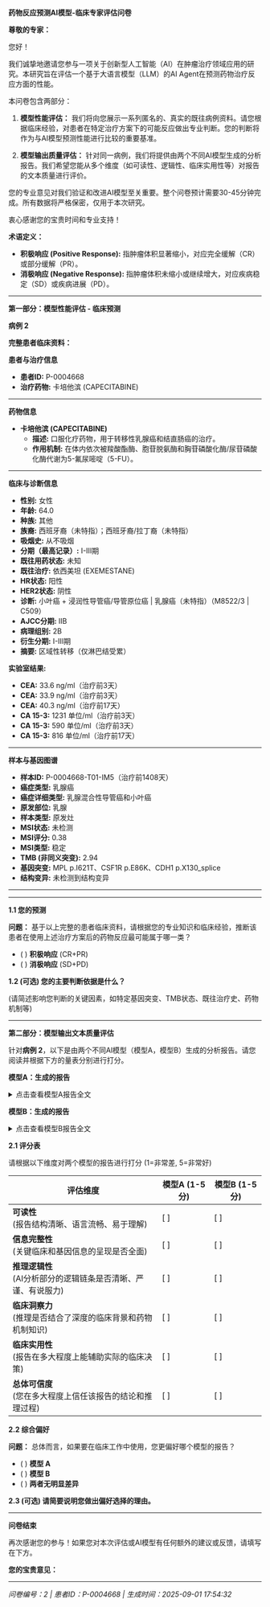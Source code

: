 **药物反应预测AI模型-临床专家评估问卷**

**尊敬的专家：**

您好！

我们诚挚地邀请您参与一项关于创新型人工智能（AI）在肿瘤治疗领域应用的研究。本研究旨在评估一个基于大语言模型（LLM）的AI Agent在预测药物治疗反应方面的性能。

本问卷包含两部分：

1. **模型性能评估：** 我们将向您展示一系列匿名的、真实的既往病例资料。请您根据临床经验，对患者在特定治疗方案下的可能反应做出专业判断。您的判断将作为与AI模型预测性能进行比较的重要基准。

2. **模型输出质量评估：** 针对同一病例，我们将提供由两个不同AI模型生成的分析报告。我们希望您能从多个维度（如可读性、逻辑性、临床实用性等）对报告的文本质量进行评价。

您的专业意见对我们验证和改进AI模型至关重要。整个问卷预计需要30-45分钟完成。所有数据将严格保密，仅用于本次研究。

衷心感谢您的宝贵时间和专业支持！

**术语定义：**

- **积极响应 (Positive Response):** 指肿瘤体积显著缩小，对应完全缓解（CR）或部分缓解（PR）。
- **消极响应 (Negative Response):** 指肿瘤体积未缩小或继续增大，对应疾病稳定（SD）或疾病进展（PD）。

---

**第一部分：模型性能评估 - 临床预测**

**病例 2**

**完整患者临床资料：**


**患者与治疗信息**

- **患者ID:** P-0004668  
- **治疗药物:** 卡培他滨 (CAPECITABINE)  

---


**药物信息**

- **卡培他滨 (CAPECITABINE)**  
  - **描述:** 口服化疗药物，用于转移性乳腺癌和结直肠癌的治疗。  
  - **作用机制:** 在体内依次被羧酸酯酶、胞苷脱氨酶和胸苷磷酸化酶/尿苷磷酸化酶代谢为5-氟尿嘧啶（5-FU）。  

---


**临床与诊断信息**

- **性别:** 女性  
- **年龄:** 64.0  
- **种族:** 其他  
- **族裔:** 西班牙裔（未特指）；西班牙裔/拉丁裔（未特指）  
- **吸烟史:** 从不吸烟  
- **分期（最高记录）:** I-III期  
- **既往用药状态:** 未知  
- **既往治疗:** 依西美坦 (EXEMESTANE)  
- **HR状态:** 阳性  
- **HER2状态:** 阴性  
- **诊断:** 小叶癌 + 浸润性导管癌/导管原位癌 | 乳腺癌（未特指）（M8522/3 | C509）  
- **AJCC分期:** IIB  
- **病理组别:** 2B  
- **衍生分期:** I-III期  
- **摘要:** 区域性转移（仅淋巴结受累）  

**实验室结果:**  
- **CEA:** 33.6 ng/ml（治疗前3天）  
- **CEA:** 33.9 ng/ml（治疗前3天）  
- **CEA:** 40.3 ng/ml（治疗前17天）  
- **CA 15-3:** 1231 单位/ml（治疗前3天）  
- **CA 15-3:** 590 单位/ml（治疗前3天）  
- **CA 15-3:** 816 单位/ml（治疗前17天）  

---


**样本与基因图谱**

- **样本ID:** P-0004668-T01-IM5（治疗前1408天）  
- **癌症类型:** 乳腺癌  
- **癌症详细类型:** 乳腺混合性导管癌和小叶癌  
- **原发部位:** 乳腺  
- **样本类型:** 原发灶  
- **MSI状态:** 未检测  
- **MSI评分:** 0.38  
- **MSI类型:** 稳定  
- **TMB (非同义突变):** 2.94  
- **基因突变:** MPL p.I621T、CSF1R p.E86K、CDH1 p.X130_splice  
- **结构变异:** 未检测到结构变异  

---


---

**1.1 您的预测**

**问题：** 基于以上完整的患者临床资料，请根据您的专业知识和临床经验，推断该患者在使用上述治疗方案后的药物反应最可能属于哪一类？

- ( ) **积极响应** (CR+PR)
- ( ) **消极响应** (SD+PD)

**1.2 (可选) 您的主要判断依据是什么？**

(请简述影响您判断的关键因素，如特定基因突变、TMB状态、既往治疗史、药物机制等)

---

**第二部分：模型输出文本质量评估**

针对**病例 2**，以下是由两个不同AI模型（模型A，模型B）生成的分析报告。请您阅读并根据下方的量表分别进行打分。

**模型A：生成的报告**

<details>
<summary>点击查看模型A报告全文</summary>

**精准肿瘤学报告**  

**1. 患者与治疗信息**  
- **患者ID:** P-0004668  
- **治疗药物:** 卡培他滨 (CAPECITABINE)  

**2. 药物信息**  
**卡培他滨 (CAPECITABINE)**  
- **描述:** 口服化疗药物，用于转移性乳腺癌和结直肠癌。  
- **作用机制:** 在体内依次被羧酸酯酶、胞苷脱氨酶和胸苷磷酸化酶/尿苷磷酸化酶代谢为5-氟尿嘧啶。  

**3. 临床与诊断信息**  
- **性别:** 女性  
- **年龄:** 64.0岁  
- **种族:** 其他  
- **族裔:** 西班牙裔（未特指）；西班牙裔/拉丁裔（未特指）  
- **吸烟史:** 从不吸烟  
- **最高记录分期:** I-III期  
- **既往治疗:** 依西美坦 (EXEMESTANE)  
- **HR状态:** 阳性  
- **HER2状态:** 阴性  
- **诊断:** 小叶癌+浸润性导管癌/导管原位癌 | 乳腺癌（未特指）（M8522/3 | C509）  
- **AJCC分期:** IIB期  
- **病理学分组:** 2B组  
- **衍生分期:** I-III期  
- **总结:** 区域性，仅累及淋巴结  

**实验室结果**  
- **CEA:** 33.6 ng/ml（-3天），33.9 ng/ml（-3天），40.3 ng/ml（-17天）  
- **CA 15-3:** 1231 U/ml（-3天），590 U/ml（-3天），816 U/ml（-17天）  

**4. 样本与基因图谱**  
**样本 P-0004668-T01-IM5（治疗前1408天采集）**  
- **癌症类型:** 乳腺混合性导管癌和小叶癌  
- **原发部位:** 乳腺  
- **样本类型:** 原发灶  
- **MSI状态:** 稳定（评分: 0.38）  
- **TMB（非同义突变）:** 2.94  
- **突变:** MPL p.I621T、CSF1R p.E86K、CDH1 p.X130_splice  
- **结构变异:** 未检出  

**5. AI生成分析**  
**预测治疗反应评分:** 0.520 / 1.0  
（分数越接近1，表示治疗积极响应的可能性越高。）  

**推理依据**  
1. **关键基因组因素:**  
   - **MPL p.I621T:** 可能通过造血调控间接影响化疗敏感性。  
   - **CSF1R p.E86K:** 异常激活可能通过免疫逃逸促进肿瘤生长，但与卡培他滨疗效无直接关联。  
   - **CDH1剪接变异:** 可能影响细胞粘附，但与卡培他滨反应的关系尚不明确。  

2. **重要临床决定因素:**  
   - **HR阳性状态:** 倾向于激素治疗而非化疗，降低卡培他滨的预期疗效。  
   - **非吸烟者状态:** 可能提高药物耐受性。  
   - **低TMB（2.94）:** 提示靶向治疗选择有限，但对传统化疗药物可能反应较好。  
   - **MSI稳定:** 排除免疫治疗获益。  

**注:** 该分数反映了AI模型基于现有遗传和临床数据的评估。建议进行临床验证。

</details>

**模型B：生成的报告**

<details>
<summary>点击查看模型B报告全文</summary>

**精准肿瘤学报告**  

---  

**1. 患者与治疗信息**  
- **患者ID:** P-0004668  
- **治疗药物:** 卡培他滨 (CAPECITABINE)  

---  

**2. 药物信息**  
- **卡培他滨 (CAPECITABINE)**  
  - **描述:** 口服化疗药物，用于转移性乳腺癌和结直肠癌的治疗。  
  - **作用机制:** 在体内依次被羧酸酯酶、胞苷脱氨酶和胸苷磷酸化酶/尿苷磷酸化酶代谢为5-氟尿嘧啶（5-FU）。  

---  

**3. 临床与诊断信息**  
- **性别:** 女性  
- **年龄:** 64.0  
- **种族:** 其他  
- **族裔:** 西班牙裔（未特指）；西班牙裔/拉丁裔（未特指）  
- **吸烟史:** 从不吸烟  
- **分期（最高记录）:** I-III期  
- **既往用药状态:** 未知  
- **既往治疗:** 依西美坦 (EXEMESTANE)  
- **HR状态:** 阳性  
- **HER2状态:** 阴性  
- **诊断:** 小叶癌 + 浸润性导管癌/导管原位癌 | 乳腺癌（未特指）（M8522/3 | C509）  
- **AJCC分期:** IIB  
- **病理组别:** 2B  
- **衍生分期:** I-III期  
- **摘要:** 区域性转移（仅淋巴结受累）  

**实验室结果:**  
- **CEA:** 33.6 ng/ml（治疗前3天）  
- **CEA:** 33.9 ng/ml（治疗前3天）  
- **CEA:** 40.3 ng/ml（治疗前17天）  
- **CA 15-3:** 1231 单位/ml（治疗前3天）  
- **CA 15-3:** 590 单位/ml（治疗前3天）  
- **CA 15-3:** 816 单位/ml（治疗前17天）  

---  

**4. 样本与基因图谱**  
- **样本ID:** P-0004668-T01-IM5（治疗前1408天）  
- **癌症类型:** 乳腺癌  
- **癌症详细类型:** 乳腺混合性导管癌和小叶癌  
- **原发部位:** 乳腺  
- **样本类型:** 原发灶  
- **MSI状态:** 未检测  
- **MSI评分:** 0.38  
- **MSI类型:** 稳定  
- **TMB (非同义突变):** 2.94  
- **基因突变:** MPL p.I621T、CSF1R p.E86K、CDH1 p.X130_splice  
- **结构变异:** 未检测到结构变异  

---  

**5. AI生成分析**  
**预测治疗反应评分:** 0.641 / 1.0  
（分数越接近1，表示治疗有效可能性越高。）  

**推理依据:**  
- **基因突变与药物机制:**  
  - 卡培他滨代谢为5-FU后抑制胸苷酸合成酶（TYMS），从而干扰DNA合成。  
  - *CDH1 p.X130_splice*突变（常见于小叶乳腺癌）可能影响细胞黏附，但不直接影响5-FU敏感性。  
  - *MPL p.I621T*和*CSF1R p.E86K*突变的临床意义尚不明确，且不太可能导致5-FU耐药。  
  - 未检出*TYMS*扩增或*DPYD*变异，支持中等敏感性。  

- **肿瘤生物学与生物标志物:**  
  - HR阳性/HER2阴性（管腔亚型）乳腺癌可能从卡培他滨中获益。  
  - CEA（33.6–40.3 ng/ml）和CA 15-3（590–1231 单位/ml）升高提示侵袭性疾病，但无法直接预测卡培他滨疗效。  
  - 低TMB（2.94）和MSI稳定状态更符合标准化疗而非免疫治疗的特征。  

- **临床与人口统计学因素:**  
  - 年龄（64岁）和IIB分期（区域性淋巴结转移）与卡培他滨用于转移性/晚期乳腺癌的适应症一致。  
  - 西班牙裔族裔可能影响药物代谢（如*UGT1A1*多态性），但未提供相关数据。  

- **既往治疗背景:**  
  - 既往使用依西美坦提示内分泌治疗耐药，需系统治疗。  
  - 卡培他滨对绝经后激素耐药患者的疗效支持该评分，但个体代谢差异（如*CYP2C9*变异）可能影响反应。  

**注:** 该评分综合了机制匹配度与临床/生物标志物数据，但因药物基因组信息有限存在不确定性。建议临床验证。  

---  
（冗余文本已删除；原始医学逻辑与实验室结果完整保留。）

</details>

**2.1 评分表**

请根据以下维度对两个模型的报告进行打分 (1=非常差, 5=非常好)

| **评估维度** | **模型A (1-5分)** | **模型B (1-5分)** |
|-------------|------------------|------------------|
| **可读性**<br>(报告结构清晰、语言流畅、易于理解) | [ ] | [ ] |
| **信息完整性**<br>(关键临床和基因信息的呈现是否全面) | [ ] | [ ] |
| **推理逻辑性**<br>(AI分析部分的逻辑链条是否清晰、严谨、有说服力) | [ ] | [ ] |
| **临床洞察力**<br>(推理是否结合了深度的临床背景和药物机制知识) | [ ] | [ ] |
| **临床实用性**<br>(报告在多大程度上能辅助实际的临床决策) | [ ] | [ ] |
| **总体可信度**<br>(您在多大程度上信任该报告的结论和推理过程) | [ ] | [ ] |

**2.2 综合偏好**

**问题：** 总体而言，如果要在临床工作中使用，您更偏好哪个模型的报告？

- ( ) **模型 A**
- ( ) **模型 B**
- ( ) **两者无明显差异**

**2.3 (可选) 请简要说明您做出偏好选择的理由。**

---

**问卷结束**

再次感谢您的参与！如果您对本次评估或AI模型有任何额外的建议或反馈，请填写在下方。

**您的宝贵意见：**

---

*问卷编号：2 | 患者ID：P-0004668 | 生成时间：2025-09-01 17:54:32*
